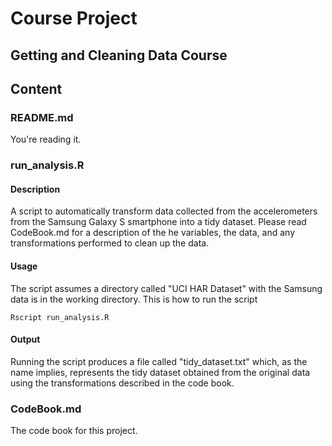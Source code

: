 # Course Project

## Getting and Cleaning Data Course

## Content

### README.md
You're reading it.

### run_analysis.R

#### Description

A script to automatically transform data collected from the accelerometers from the Samsung Galaxy S smartphone
into a tidy dataset. Please read CodeBook.md for a description of the he variables, the data, and any transformations
performed to clean up the data.

#### Usage

The script assumes a directory called "UCI HAR Dataset" with the Samsung data is in the working directory. This is how
to run the script

```
Rscript run_analysis.R
```

#### Output
Running the script produces a file called "tidy_dataset.txt" which, as the name implies, represents the tidy dataset
obtained from the original data using the transformations described in the code book.

### CodeBook.md
The code book for this project.

